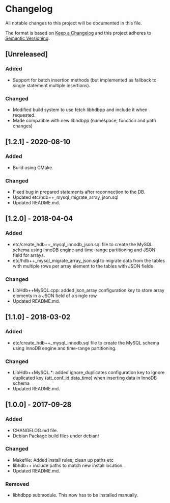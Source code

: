 # Changelog

All notable changes to this project will be documented in this file.

The format is based on [Keep a Changelog](http://keepachangelog.com/en/1.0.0/)
and this project adheres to [Semantic Versioning](http://semver.org/spec/v2.0.0.html).

## [Unreleased]

### Added

* Support for batch insertion methods (but implemented as fallback to single statement multiple insertions).

### Changed

* Modified build system to use fetch libhdbpp and include it when requested.
* Made compatible with new libhdbpp (namespace, function and path changes)

## [1.2.1] - 2020-08-10

### Added

* Build using CMake.

### Changed

* Fixed bug in prepared statements after reconnection to the DB.
* Updated etc/hdb++_mysql_migrate_array_json.sql
* Updated README.md.

## [1.2.0] - 2018-04-04

### Added

* etc/create_hdb++_mysql_innodb_json.sql file to create the MySQL schema using InnoDB engine and time-range partitioning and JSON field for arrays.
* etc/hdb++_mysql_migrate_array_json.sql to migrate data from the tables with multiple rows per array element to the tables with JSON fields

### Changed

* LibHdb++MySQL.cpp: added json_array configuration key to store array elements in a JSON field of a single row
* Updated README.md.

## [1.1.0] - 2018-03-02

### Added

* etc/create_hdb++_mysql_innodb.sql file to create the MySQL schema using InnoDB engine and time-range partitioning.

### Changed

* LibHdb++MySQL.*: added ignore_duplicates configuration key to ignore duplicated key (att_conf_id,data_time) when inserting data in InnoDB schema
* Updated README.md.

## [1.0.0] - 2017-09-28

### Added

* CHANGELOG.md file.
* Debian Package build files under debian/

### Changed

* Makefile: Added install rules, clean up paths etc
* libhdb++ include paths to match new install location.
* Updated README.md.

### Removed

* libhdbpp submodule. This now has to be installed manually.
